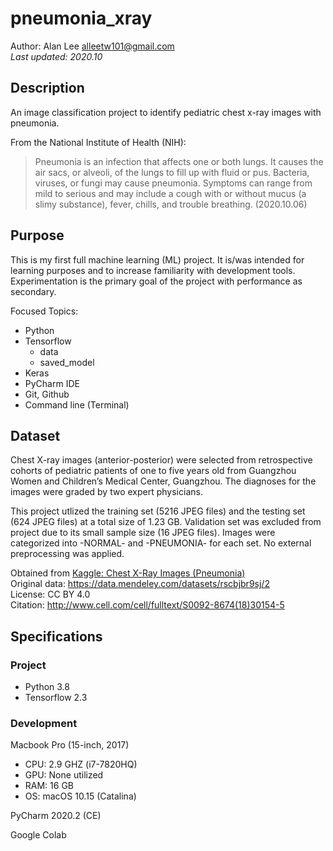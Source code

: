 # pneumonia_xray

Author: Alan Lee <alleetw101@gmail.com>  
*Last updated: 2020.10*

## Description

An image classification project to identify pediatric chest x-ray images with pneumonia. 

From the National Institute of Health (NIH):
> Pneumonia is an infection that affects one or both lungs. It causes the air sacs, or alveoli, of the lungs to fill 
> up with fluid or pus. Bacteria, viruses, or fungi may cause pneumonia. Symptoms can range from mild to serious 
> and may include a cough with or without mucus (a slimy substance), fever, chills, and trouble breathing. (2020.10.06)

## Purpose

This is my first full machine learning (ML) project. It is/was intended for learning purposes and to increase 
familiarity with development tools. Experimentation is the primary goal of the project with performance as secondary. 

Focused Topics:
- Python
- Tensorflow
    - data
    - saved_model
- Keras
- PyCharm IDE
- Git, Github
- Command line (Terminal)

## Dataset

Chest X-ray images (anterior-posterior) were selected from retrospective cohorts of pediatric patients of one to five 
years old from Guangzhou Women and Children’s Medical Center, Guangzhou. The diagnoses for the images were graded by 
two expert physicians. 

This project utlized the training set (5216 JPEG files) and the testing set (624 JPEG files) at a total size of 1.23 GB. 
Validation set was excluded from project due to its small sample size (16 JPEG files). Images were categorized into 
-NORMAL- and -PNEUMONIA- for each set. No external preprocessing was applied.

Obtained from [Kaggle: Chest X-Ray Images (Pneumonia)](https://www.kaggle.com/paultimothymooney/chest-xray-pneumonia)  
Original data: https://data.mendeley.com/datasets/rscbjbr9sj/2  
License: CC BY 4.0  
Citation: http://www.cell.com/cell/fulltext/S0092-8674(18)30154-5

## Specifications
### Project

- Python 3.8
- Tensorflow 2.3

### Development

Macbook Pro (15-inch, 2017)
- CPU: 2.9 GHZ (i7-7820HQ)
- GPU: None utilized
- RAM: 16 GB
- OS: macOS 10.15 (Catalina)

PyCharm 2020.2 (CE)

Google Colab
